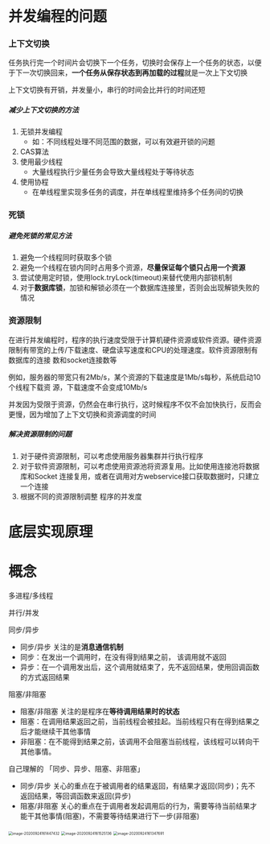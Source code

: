 # 并发编程的问题

### 上下文切换

任务执行完一个时间片会切换下一个任务，切换时会保存上一个任务的状态，以便于下一次切换回来，**一个任务从保存状态到再加载的过程**就是一次上下文切换

上下文切换有开销，并发量小，串行的时间会比并行的时间还短

##### 减少上下文切换的方法

1. 无锁并发编程
   - 如：不同线程处理不同范围的数据，可以有效避开锁的问题
2. CAS算法
3. 使用最少线程
   - 大量线程执行少量任务会导致大量线程处于等待状态
4. 使用协程
   - 在单线程里实现多任务的调度，并在单线程里维持多个任务间的切换 

### 死锁

##### 避免死锁的常见方法

1. 避免一个线程同时获取多个锁 
2. 避免一个线程在锁内同时占用多个资源，**尽量保证每个锁只占用一个资源** 
3. 尝试使用定时锁，使用lock.tryLock(timeout)来替代使用内部锁机制 
4. 对于**数据库锁**，加锁和解锁必须在一个数据库连接里，否则会出现解锁失败的情况 

### 资源限制

在进行并发编程时，程序的执行速度受限于计算机硬件资源或软件资源。硬件资源限制有带宽的上传/下载速度、硬盘读写速度和CPU的处理速度。软件资源限制有数据库的连接 数和socket连接数等 

例如，服务器的带宽只有2Mb/s，某个资源的下载速度是1Mb/s每秒，系统启动10个线程下载资 源，下载速度不会变成10Mb/s 

并发因为受限于资源，仍然会在串行执行，这时候程序不仅不会加快执行，反而会更慢，因为增加了上下文切换和资源调度的时间 

##### 解决资源限制的问题

1. 对于硬件资源限制，可以考虑使用服务器集群并行执行程序 
2. 对于软件资源限制，可以考虑使用资源池将资源复用。比如使用连接池将数据库和Socket 连接复用，或者在调用对方webservice接口获取数据时，只建立一个连接 
3. 根据不同的资源限制调整 程序的并发度 



# 底层实现原理 



# 概念

多进程/多线程

并行/并发

同步/异步

- 同步/异步 关注的是**消息通信机制**
- 同步：在发出一个调用时，在没有得到结果之前， 该调用就不返回
- 异步：在一个调用发出后，这个调用就结束了，先不返回结果，使用回调函数的方式返回结果

阻塞/非阻塞

- 阻塞/非阻塞 关注的是程序在**等待调用结果时的状态**
- 阻塞：在调用结果返回之前，当前线程会被挂起。当前线程只有在得到结果之后才能继续干其他事情
- 非阻塞：在不能得到结果之前，该调用不会阻塞当前线程，该线程可以转向干其他事情。

自己理解的 「同步、异步、阻塞、非阻塞」

- 同步/异步 关心的重点在于被调用者的结果返回，有结果才返回(同步)；先不返回结果，等回调函数来返回(异步)
- 阻塞/非阻塞 关心的重点在于调用者发起调用后的行为，需要等待当前结果才能干其他事情(阻塞)，不需要等待结果进行下一步(非阻塞)

<img src="https://gitee.com/ngyb/pic/raw/master/image-20200924161447432.png" alt="image-20200924161447432" style="zoom:50%;" />

<img src="https://gitee.com/ngyb/pic/raw/master/image-20200924161525136.png" alt="image-20200924161525136" style="zoom:50%;" />

<img src="https://gitee.com/ngyb/pic/raw/master/image-20200924161347691.png" alt="image-20200924161347691" style="zoom:50%;" />

